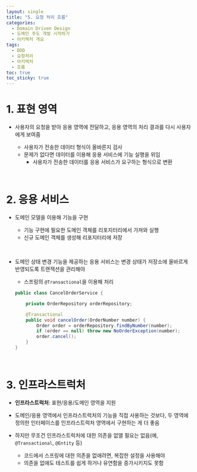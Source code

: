 ```yaml
---
layout: single
title: "5. 요청 처리 흐름"
categories:
  - Domain Driven Design
  - 도메인 주도 개발 시작하기
  - 아키텍처 개요
tags:
  - DDD
  - 요청처리
  - 아키텍처
  - 흐름
toc: true
toc_sticky: true
---
```


# 1. 표현 영역

- 사용자의 요청을 받아 응용 영역에 전달하고, 응용 영역의 처리 결과를 다시 사용자에게 보여줌
  
    
  
    - 사용자가 전송한 데이터 형식이 올바른지 검사
    - 문제가 없다면 데이터를 이용해 응용 서비스에 기능 실행을 위임
        - 사용자가 전송한 데이터를 응용 서비스가 요구하는 형식으로 변환
    

<br>

# 2. 응용 서비스

- 도메인 모델을 이용해 기능을 구현

      

    - 기능 구현에 필요한 도메인 객체를 리포지터리에서 가져와 실행
    - 신규 도메인 객체를 생성해 리포지터리에 저장


<br>

- 도메인 상태 변경 기능을 제공하는 응용 서비스는 변경 상태가 저장소에 올바르게 반영되도록 트랜잭션을 관리해야
    - 스프링의 `@Transactional`을 이용해 처리

    ```java
    public class CancelOrderService {
    
        private OrderRepository orderRepository;
    
        @Transactional
        public void cancelOrder(OrderNumber number) {
            Order order = orderRepository.findByNumber(number);
            if (order == null) throw new NoOrderException(number);
            order.cancel();
        }
    }
    ```


<br>

# 3. 인프라스트럭처

- **인프라스트럭처**: 표현/응용/도메인 영역을 지원

- 도메인/응용 영역에서 인프라스트럭처의 기능을 직접 사용하는 것보다, 두 영역에 정의한 인터페이스를 인프라스트럭처 영역에서 구현하는 게 더 좋음
- 하지만 무조건 인프라스트럭처에 대한 의존을 없앨 필요는 없음(예, `@Transactional`, `@Entity` 등)
    - 코드에서 스프링에 대한 의존을 없애려면, 복잡한 설정을 사용해야
    - 의존을 없애도 테스트를 쉽게 하거나 유연함을 증가시키지도 못함

